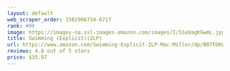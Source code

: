 ```yaml
---
layout: default 
﻿web_scraper_order: 1582906734-6717
rank: #99
image: https://images-na.ssl-images-amazon.com/images/I/51eUagKGwmL.jpg
title: Swimming (Explicit)(2LP)
url: https://www.amazon.com/Swimming-Explicit-2LP-Mac-Miller/dp/B07FDKWTXV/ref=zg_mw_music_99?_encoding=UTF8&psc=1&refRID=X8V12YXMQG7N6EH1X8Q3
reviews: 4.8 out of 5 stars
price: $35.97 
---
```

